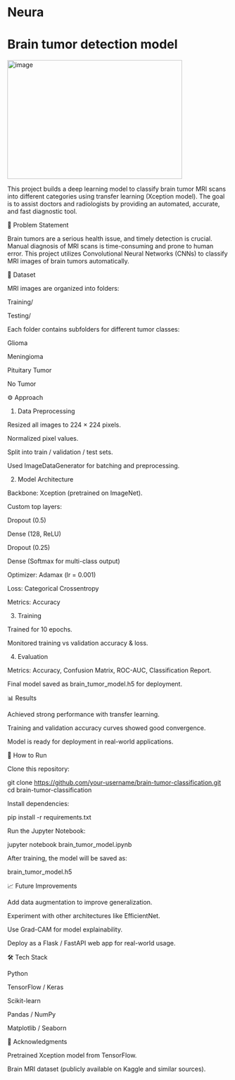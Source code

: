 # Neura 
# Brain tumor detection model
          
          
          
          
<img width="397" height="270" alt="image" src="https://github.com/user-attachments/assets/94ea2a49-06b5-49b9-b7c3-32398a128df0" />




This project builds a deep learning model to classify brain tumor MRI scans into different categories using transfer learning (Xception model). The goal is to assist doctors and radiologists by providing an automated, accurate, and fast diagnostic tool.

📌 Problem Statement

Brain tumors are a serious health issue, and timely detection is crucial. Manual diagnosis of MRI scans is time-consuming and prone to human error. This project utilizes Convolutional Neural Networks (CNNs) to classify MRI images of brain tumors automatically.

📂 Dataset

MRI images are organized into folders:

Training/

Testing/

Each folder contains subfolders for different tumor classes:

Glioma

Meningioma

Pituitary Tumor

No Tumor

⚙️ Approach
1. Data Preprocessing

Resized all images to 224 × 224 pixels.

Normalized pixel values.

Split into train / validation / test sets.

Used ImageDataGenerator for batching and preprocessing.

2. Model Architecture

Backbone: Xception (pretrained on ImageNet).

Custom top layers:

Dropout (0.5)

Dense (128, ReLU)

Dropout (0.25)

Dense (Softmax for multi-class output)

Optimizer: Adamax (lr = 0.001)

Loss: Categorical Crossentropy

Metrics: Accuracy

3. Training

Trained for 10 epochs.

Monitored training vs validation accuracy & loss.

4. Evaluation

Metrics: Accuracy, Confusion Matrix, ROC-AUC, Classification Report.

Final model saved as brain_tumor_model.h5 for deployment.

📊 Results

Achieved strong performance with transfer learning.

Training and validation accuracy curves showed good convergence.

Model is ready for deployment in real-world applications.

🚀 How to Run

Clone this repository:

git clone https://github.com/your-username/brain-tumor-classification.git
cd brain-tumor-classification


Install dependencies:

pip install -r requirements.txt


Run the Jupyter Notebook:

jupyter notebook brain_tumor_model.ipynb


After training, the model will be saved as:

brain_tumor_model.h5

📈 Future Improvements

Add data augmentation to improve generalization.

Experiment with other architectures like EfficientNet.

Use Grad-CAM for model explainability.

Deploy as a Flask / FastAPI web app for real-world usage.

🛠️ Tech Stack

Python

TensorFlow / Keras

Scikit-learn

Pandas / NumPy

Matplotlib / Seaborn

🙌 Acknowledgments

Pretrained Xception model from TensorFlow.

Brain MRI dataset (publicly available on Kaggle and similar sources).
